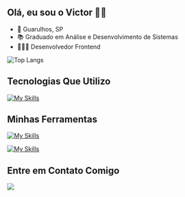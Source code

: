 <h2>Olá, eu sou o Victor 👋🏻</h2>

<ul>
  <li>📌 Guarulhos, SP</li>
  <li>📚 Graduado em Análise e Desenvolvimento de Sistemas </li>
  <li>👨🏻‍💻 Desenvolvedor Frontend</li>
</ul>

![Top Langs](https://github-readme-stats.vercel.app/api/top-langs/?username=victorsantana03&layout=compact)

## Tecnologias Que Utilizo
[![My Skills](https://skillicons.dev/icons?i=js,react,html,css,nodejs,tailwind,git,py)](https://skillicons.dev)

## Minhas Ferramentas
[![My Skills](https://skillicons.dev/icons?i=vscode,windows,vite,pycharm,netlify,github,figma)](https://skillicons.dev)

[![My Skills](https://skillicons.dev/icons?i=linkedin)](https://www.linkedin.com/in/victor-alves-santana-111440196/)

## Entre em Contato Comigo
<img src="https://img.shields.io/badge/LinkedIn-0077B5?style=for-the-badge&logo=linkedin&logoColor=white" href="www.linkedin.com/in/victor-alves-santana-111440196">
